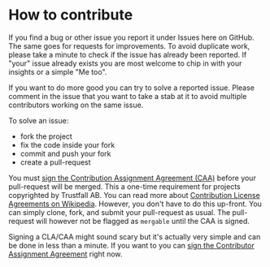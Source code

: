# How to contribute

If you find a bug or other issue you report it under Issues here on GitHub. The same goes for requests for improvements. To avoid duplicate work, please take a minute to check if the issue has already been reported. If "your" issue already exists you are most welcome to chip in with your insights or a simple "Me too".

If you want to do more good you can try to solve a reported issue. Please comment in the issue that you want to take a stab at it to avoid multiple contributors working on the same issue.

To solve an issue:
* fork the project
* fix the code inside your fork
* commit and push your fork
* create a pull-request

You must [sign the Contribution Assignment Agreement (CAA)](https://www.clahub.com/agreements/aquamoth/SocketMessaging) before your pull-request will be merged. This a one-time requirement for projects copyrighted by Trustfall AB. You can read more about [Contribution License Agreements on Wikipedia](https://en.wikipedia.org/wiki/Contributor_License_Agreement). However, you don't have to do this up-front. You can simply clone, fork, and submit your pull-request as usual. The pull-request will however not be flagged as `mergable` until the CAA is signed.

Signing a CLA/CAA might sound scary but it's actually very simple and can be done in less than a minute. If you want to you can [sign the Contributor Assignment Agreement](https://www.clahub.com/agreements/aquamoth/SocketMessaging) right now.
